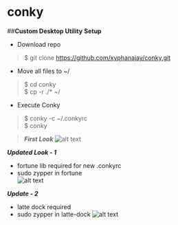 # conky
##**Custom Desktop Utility**
**Setup**
- Download repo   
> $ git clone https://github.com/xyphanajay/conky.git   
- Move all files to ~/   
> $ cd conky   
> $ cp -r ./* ~/
- Execute Conky   
> $ conky -c ~/.conkyrc   
> $ conky

> ***First Look***
![alt text](https://github.com/xyphanajay/conky/blob/master/Screenshot.png)

 ***Updated Look - 1***
- fortune lib required for new .conkyrc  
- sudo zypper in fortune  
![alt text](https://github.com/xyphanajay/conky/blob/master/her2.png)

 ***Update - 2***
- latte dock required
- sudo zypper in latte-dock
![alt text](https://github.com/xyphanajay/conky/blob/master/Screeshot2.png)
